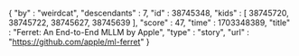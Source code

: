 {
  "by" : "weirdcat",
  "descendants" : 7,
  "id" : 38745348,
  "kids" : [ 38745720, 38745722, 38745627, 38745639 ],
  "score" : 47,
  "time" : 1703348389,
  "title" : "Ferret: An End-to-End MLLM by Apple",
  "type" : "story",
  "url" : "https://github.com/apple/ml-ferret"
}
